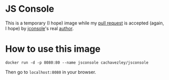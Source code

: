<!---
NOTE
This is the file that is used by Docker to publish the image information.
https://registry.hub.docker.com/u/cachavezley/jsconsole/
-->

# JS Console
This is a temporary (I hope) image while my [pull request](https://github.com/remy/jsconsole/pull/55) is accepted
(again, I hope) by [jconsole](http://jsconsole.com/)'s real [author](https://github.com/remy/jsconsole).


# How to use this image
    docker run -d -p 8080:80 --name jsconsole cachavezley/jsconsole
Then go to `localhost:8080` in your browser.